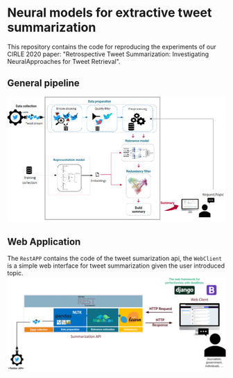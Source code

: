 # Neural models for extractive tweet summarization
This repository contains the code for reproducing the experiments of our CIRLE 2020 paper: "Retrospective Tweet Summarization: Investigating NeuralApproaches for Tweet Retrieval".

## General pipeline
![](images/model.png)

## Web Application 
The ```RestAPP``` contains the code of the tweet sumarization api, the ```WebClient``` is a simple web interface for tweet summarization given the user introduced topic.
![](images/web_app.png)

